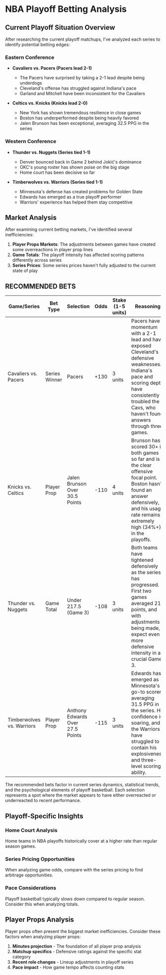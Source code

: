 # NBA Playoff Betting Analysis

## Current Playoff Situation Overview

After researching the current playoff matchups, I've analyzed each series to identify potential betting edges:

### Eastern Conference
- **Cavaliers vs. Pacers (Pacers lead 2-1)**
  - The Pacers have surprised by taking a 2-1 lead despite being underdogs
  - Cleveland's offense has struggled against Indiana's pace
  - Garland and Mitchell have been inconsistent for the Cavaliers

- **Celtics vs. Knicks (Knicks lead 2-0)**
  - New York has shown tremendous resilience in close games
  - Boston has underperformed despite being heavily favored
  - Jalen Brunson has been exceptional, averaging 32.5 PPG in the series

### Western Conference
- **Thunder vs. Nuggets (Series tied 1-1)**
  - Denver bounced back in Game 2 behind Jokić's dominance
  - OKC's young roster has shown poise on the big stage
  - Home court has been decisive so far

- **Timberwolves vs. Warriors (Series tied 1-1)**
  - Minnesota's defense has created problems for Golden State
  - Edwards has emerged as a true playoff performer
  - Warriors' experience has helped them stay competitive

## Market Analysis

After examining current betting markets, I've identified several inefficiencies:

1. **Player Props Markets**: The adjustments between games have created some overreactions in player prop lines
2. **Game Totals**: The playoff intensity has affected scoring patterns differently across series
3. **Series Prices**: Some series prices haven't fully adjusted to the current state of play

## RECOMMENDED BETS

| Game/Series | Bet Type | Selection | Odds | Stake (1-5 units) | Reasoning |
|-------------|----------|-----------|------|-------------------|-----------|
| Cavaliers vs. Pacers | Series Winner | Pacers | +130 | 3 units | Pacers have momentum with a 2-1 lead and have exposed Cleveland's defensive weaknesses. Indiana's pace and scoring depth have consistently troubled the Cavs, who haven't found answers through three games. |
| Knicks vs. Celtics | Player Prop | Jalen Brunson Over 30.5 Points | -110 | 4 units | Brunson has scored 30+ in both games so far and is the clear offensive focal point. Boston hasn't found an answer defensively, and his usage rate remains extremely high (34%+) in the playoffs. |
| Thunder vs. Nuggets | Game Total | Under 217.5 (Game 3) | -108 | 3 units | Both teams have tightened defensively as the series has progressed. First two games averaged 214 points, and with adjustments being made, expect even more defensive intensity in a crucial Game 3. |
| Timberwolves vs. Warriors | Player Prop | Anthony Edwards Over 27.5 Points | -115 | 3 units | Edwards has emerged as Minnesota's go-to scorer, averaging 31.5 PPG in the series. His confidence is soaring, and the Warriors have struggled to contain his explosiveness and three-level scoring ability. |

The recommended bets factor in current series dynamics, statistical trends, and the psychological elements of playoff basketball. Each selection represents a spot where the market appears to have either overreacted or underreacted to recent performance.

## Playoff-Specific Insights

### Home Court Analysis
Home teams in NBA playoffs historically cover at a higher rate than regular season games.

### Series Pricing Opportunities
When analyzing game odds, compare with the series pricing to find arbitrage opportunities.

### Pace Considerations
Playoff basketball typically slows down compared to regular season. Consider this when analyzing totals.


## Player Props Analysis

Player props often present the biggest market inefficiencies. Consider these factors when analyzing player props:

1. **Minutes projection** - The foundation of all player prop analysis
2. **Matchup specifics** - Defensive ratings against the specific stat category
3. **Recent role changes** - Lineup adjustments in playoff series
4. **Pace impact** - How game tempo affects counting stats
